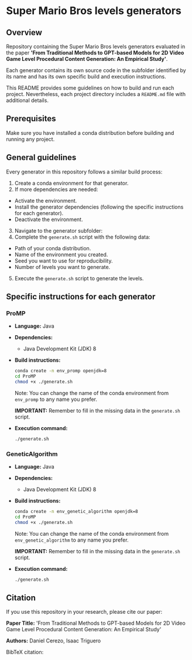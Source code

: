 # Super Mario Bros levels generators

## Overview

Repository containing the Super Mario Bros levels generators evaluated in the paper **'From Traditional Methods to GPT-based Models for 2D Video Game Level Procedural Content Generation: An Empirical Study'**.

Each generator contains its own source code in the subfolder identified by its name and has its own specific build and execution instructions.

This README provides some guidelines on how to build and run each project. Nevertheless, each project directory includes a `README.md` file with additional details.

## Prerequisites

Make sure you have installed a conda distribution before building and running any project.

## General guidelines

Every generator in this repository follows a similar build process:

1. Create a conda environment for that generator.
2. If more dependencies are needed:
 - Activate the environment.
 - Install the generator dependencies (following the specific instructions for each generator).
 - Deactivate the environment.
3. Navigate to the generator subfolder:
4. Complete the `generate.sh` script with the following data:
 - Path of your conda distribution.
 - Name of the environment you created.
 - Seed you want to use for reproducibility.
 - Number of levels you want to generate.
5. Execute the `generate.sh` script to generate the levels.

## Specific instructions for each generator

### ProMP

- **Language:** Java
- **Dependencies:**
  - Java Development Kit (JDK) 8
- **Build instructions:**
  
  ```sh
  conda create -n env_promp openjdk=8
  cd ProMP
  chmod +x ./generate.sh
  ```
  
  Note: You can change the name of the conda environment from `env_promp` to any name you prefer.
  
  **IMPORTANT:** Remember to fill in the missing data in the `generate.sh` script.
  
- **Execution command:**
  ```sh
  ./generate.sh
  ```


### GeneticAlgorithm

- **Language:** Java
- **Dependencies:**
  - Java Development Kit (JDK) 8
- **Build instructions:**
  
  ```sh
  conda create -n env_genetic_algorithm openjdk=8
  cd ProMP
  chmod +x ./generate.sh
  ```
  
  Note: You can change the name of the conda environment from `env_genetic_algorithm` to any name you prefer.
  
  **IMPORTANT:** Remember to fill in the missing data in the `generate.sh` script.
  
- **Execution command:**
  ```sh
  ./generate.sh
  ```

## Citation

If you use this repository in your research, please cite our paper:

**Paper Title:** 'From Traditional Methods to GPT-based Models for 2D Video Game Level Procedural Content Generation: An Empirical Study'

**Authors:** Daniel Cerezo, Isaac Triguero

BibTeX citation:

